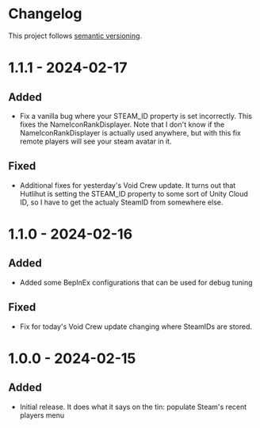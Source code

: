 # Changelog

This project follows [semantic versioning](https://semver.org/).

# 1.1.1 - 2024-02-17

## Added

- Fix a vanilla bug where your STEAM_ID property is set incorrectly. This fixes the NameIconRankDisplayer. Note that I don't know if the NameIconRankDisplayer is actually used anywhere, but with this fix remote players will see your steam avatar in it.

## Fixed

- Additional fixes for yesterday's Void Crew update. It turns out that Hutlihut is setting the STEAM_ID property to some sort of Unity Cloud ID, so I have to get the actualy SteamID from somewhere else.

# 1.1.0 - 2024-02-16

## Added

- Added some BepInEx configurations that can be used for debug tuning

## Fixed

- Fix for today's Void Crew update changing where SteamIDs are stored.

# 1.0.0 - 2024-02-15

## Added

- Initial release. It does what it says on the tin: populate Steam's recent players menu
